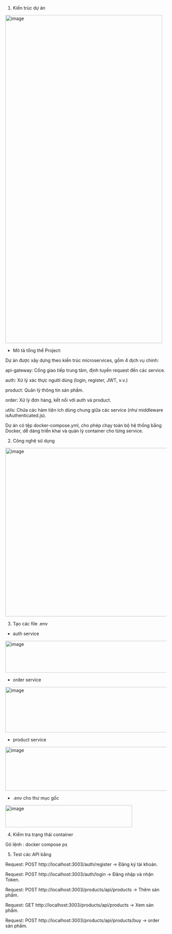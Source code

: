 1. Kiến trúc dự án
   
<img width="490" height="1024" alt="image" src="https://github.com/user-attachments/assets/d7fb32ad-3ddd-4ce2-be02-2bbc175df026" />

- Mô tả tổng thể Project:

Dự án được xây dựng theo kiến trúc microservices, gồm 4 dịch vụ chính:

api-gateway: Cổng giao tiếp trung tâm, định tuyến request đến các service.

auth: Xử lý xác thực người dùng (login, register, JWT, v.v.)

product: Quản lý thông tin sản phẩm.

order: Xử lý đơn hàng, kết nối với auth và product.

utils: Chứa các hàm tiện ích dùng chung giữa các service (như middleware isAuthenticated.js).

Dự án có tệp docker-compose.yml, cho phép chạy toàn bộ hệ thống bằng Docker, dễ dàng triển khai và quản lý container cho từng service.

2.  Công nghệ sử dụng

<img width="869" height="526" alt="image" src="https://github.com/user-attachments/assets/1cf054e6-27d9-4d87-b957-614dbb796d60" />

3. Tạo các file .env

   
- auth service
  
<img width="596" height="99" alt="image" src="https://github.com/user-attachments/assets/1254d7a1-3d61-4f72-b8a9-7a0344bea878" />

- order service


<img width="635" height="142" alt="image" src="https://github.com/user-attachments/assets/90bb63c7-c5d6-4f59-921a-e03a4a012288" />


- product service

<img width="673" height="137" alt="image" src="https://github.com/user-attachments/assets/65c05418-0933-4b4b-9dd3-69971e3282c5" />

- .env cho thư mục gốc

<img width="396" height="69" alt="image" src="https://github.com/user-attachments/assets/40155d22-f786-4612-860b-06c436071c96" />

4. Kiểm tra trạng thái container

Gõ lệnh : docker compose ps

5. Test các API bằng 

Request: POST http://localhost:3003/auth/register → Đăng ký tài khoản.

Request: POST http://localhost:3003/auth/login → Đăng nhập và nhận Token.

Request: POST http://localhost:3003/products/api/products → Thêm sản phẩm.

Request: GET  http://localhost:3003/products/api/products  →  Xem sản phẩm.

Request: POST http://localhost:3003/products/api/products/buy   → order sản phẩm.

   
